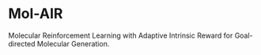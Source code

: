 # Mol-AIR
Molecular Reinforcement Learning with Adaptive Intrinsic Reward for Goal-directed Molecular Generation.
